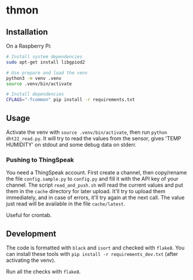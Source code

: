 # thmon

## Installation

On a Raspberry Pi:

```sh
# Install system dependencies
sudo apt-get install libgpiod2

# Use prepare and load the venv
python3 -m venv .venv
source .venv/bin/activate

# Install dependencies
CFLAGS="-fcommon" pip install -r requirements.txt
```

## Usage

Activate the venv with `source .venv/bin/activate`, then run `python dht22_read.py`.
It will try to read the values from the sensor, gives 'TEMP HUMIDITY' on stdout and some debug data on stderr.

### Pushing to ThingSpeak

You need a ThingSpeak account. First create a channel, then copy/rename the file `config.sample.py` to `config.py` and fill it with the API key of your channel.
The script `read_and_push.sh` will read the current values and put them in the `cache` directory for later upload.
It'll try to upload them immediately, and in case of errors, it'll try again at the next call.
The value just read will be available in the file `cache/latest`.

Useful for crontab.

## Development

The code is formatted with `black` and `isort` and checked with `flake8`.
You can install these tools with `pip install -r requirements_dev.txt` (after activating the venv).

Run all the checks with `flake8`.
